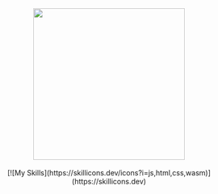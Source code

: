 <div id="header" align="center">
  <img src="https://media.giphy.com/media/M9gbBd9nbDrOTu1Mqx/giphy.gif" width="300"/>
</div>

</br>

<div id="skillsInfo" align="center"/>
  [![My Skills](https://skillicons.dev/icons?i=js,html,css,wasm)](https://skillicons.dev)
</div>
